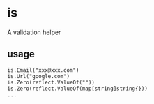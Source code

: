 is
==

A validation helper

## usage
```
is.Email("xxx@xxx.com")
is.Url("google.com")
is.Zero(reflect.ValueOf(""))
is.Zero(reflect.ValueOf(map[string]string{}))
...
```